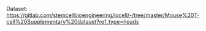 Dataset: https://gitlab.com/stemcellbioengineering/iqcell/-/tree/master/Mouse%20T-cell%20Supplementary%20dataset?ref_type=heads
